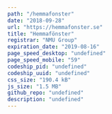 ```yaml
---
path: "/hemmafonster"
date: "2018-09-28"
url: "https://hemmafonster.se"
title: "Hemmafönster"
registrar: "NMU Group"
expiration_date: "2019-08-16"
page_speed_desktop: "undefined"
page_speed_mobile: "59"
codeship_pid: "undefined"
codeship_uuid: "undefined"
css_size: "190.4 kB"
js_size: "1.5 MB"
github_repo: "undefined"
description: "undefined"
---
```


